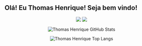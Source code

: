 

  ## Olá! Eu Thomas Henrique! Seja bem vindo!








<p align="center">
  <a href="mailto:thomashenrique2@gmail.com" alt="Gmail">
  <img src="https://img.shields.io/badge/-Gmail-FF0000?style=flat-square&labelColor=FF0000&logo=gmail&logoColor=white&link=thomashenrique2@gmail.com" /></a>

  <a href="https://www.linkedin.com/in/thomashenriquefr/" alt="Linkedin">
  <img src="https://img.shields.io/badge/-Linkedin-0e76a8?style=flat-square&logo=Linkedin&logoColor=white&link=https://www.linkedin.com/in/thomashenriquefr/" /></a>

</p> 

<div align="center">

![Thomas Henrique GitHub Stats](https://github-readme-stats.anuraghazra1.vercel.app/api?username=thomashfr&count_private=true&show_icons=true&hide_border=true)

![Thomas Henrique Top Langs](https://github-readme-stats.vercel.app/api/top-langs/?username=thomashfr&hide=objective-c&layout=compact&hide_border=true)



 </div>

